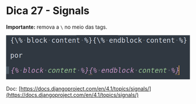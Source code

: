 # Dica 27 - Signals

**Importante:** remova a `\` no meio das tags.

![](../.gitbook/assets/tags.png)

Doc: [https://docs.djangoproject.com/en/4.1/topics/signals/](https://docs.djangoproject.com/en/4.1/topics/signals/)


